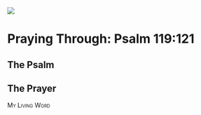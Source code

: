 <img class="intro-right" src="/images/art-paris-psalter.jpg">

<style>
  li {list-style-type: none;}
  p + ul {
    margin-top: -18px;
}
</style>

# Praying Through: Psalm 119:121

## The Psalm

## The Prayer

<div style="font-variant: small-caps;">
My Living Word
</div>
